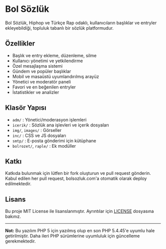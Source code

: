 # Bol Sözlük

Bol Sözlük, Hiphop ve Türkçe Rap odaklı, kullanıcıların başlıklar ve entryler ekleyebildiği, topluluk tabanlı bir sözlük platformudur.

## Özellikler

- Başlık ve entry ekleme, düzenleme, silme
- Kullanıcı yönetimi ve yetkilendirme
- Özel mesajlaşma sistemi
- Gündem ve popüler başlıklar
- Mobil ve masaüstü uyumlandırılmış arayüz
- Yönetici ve moderatör paneli
- Favori ve en beğenilen entryler
- İstatistikler ve analizler

## Klasör Yapısı

- `adm/` : Yönetici/moderasyon işlemleri
- `icerik/` : Sözlük ana işlevleri ve içerik dosyaları
- `img/`, `images/` : Görseller
- `inc/` : CSS ve JS dosyaları
- `smtp/` : E-posta gönderimi için kütüphane
- `bolrozet/`, `raple/` : Ek modüller

## Katkı

Katkıda bulunmak için lütfen bir fork oluşturun ve pull request gönderin. Kabul edilen her pull request, bolsozluk.com'a otomatik olarak deploy edilmektedir.

## Lisans

Bu proje MIT License ile lisanslanmıştır. Ayrıntılar için [LICENSE](LICENSE) dosyasına bakınız.

---

**Not:** Bu yazılım PHP 5 için yazılmış olup en son PHP 5.4.45'e uyumlu hale getirilmiştir. Daha ileri PHP sürümlerine uyumluluk için güncelleme gerekmektedir.
